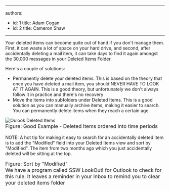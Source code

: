 

---
authors:
  - id: 1
    title: Adam Cogan
  - id: 2
    title: Cameron Shaw
---




<span class='intro'> Your deleted items can become quite out of hand if you don't manage them. First, it can waste a lot of space on your hard drive, and second, after accidentally deleting a mail item, it can take days to find it again amongst the 30,000 messages in your Deleted Items Folder.
 </span>


  <p dir="ltr" style="margin-right&#58;0px;">Here's a couple of solutions&#58;</p>
<ul>
    <li>Permanently delete your deleted items. This is based on the theory that once you have deleted a mail item, you should NEVER HAVE TO LOOK AT IT AGAIN. This is a good theory, but unfortunately we don't always follow it in practice and there's no recovery </li>
    <li>Move the items into subfolders under Deleted Items. This is a good solution as you can manually archive items, making it easier to search. You can permanently delete items when they reach a certain age. </li>
</ul>
<p><img src="/Communication/RulesToBetterEmail/PublishingImages/OulookDeletedItemsSubFolders.gif" alt="Oulook Deleted Items" class="ms-rteCustom-ImageArea" /><br>
<font size="+0" class="ms-rteCustom-FigureGood">Figure&#58;&#160;Good Example - Deleted Items ordered into time periods</font><br>
<br>
NOTE&#58; A hot tip for making it easy to search for an accidentally deleted item is to add the &quot;Modified&quot; field into your Deleted Items view and sort by &quot;Modified&quot;. The item from two months ago which you just accidentally deleted will be sitting at the top.</p>
<p dir="ltr" style="margin-right&#58;0px;"><img src="/Communication/RulesToBetterEmail/PublishingImages/OutlookModifiedByDate.gif" class="ms-rteCustom-GreyBox" alt="" /><br>
<font size="+0" class="ms-rteCustom-FigureGood">Figure&#58; Sort by &quot;Modified&quot;</font><br>
<font size="+0" class="ms-rteCustom-YellowBorderBox">We have a program called SSW LookOut! for Outlook to check for this rule. It leaves a reminder in your Inbox to remind you to clear your deleted items folder&#160; <br>
</font></p>



